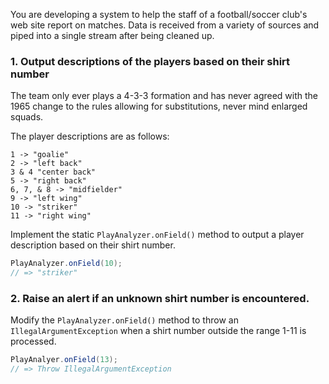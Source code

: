 You are developing a system to help the staff of a football/soccer club's web site report on matches. Data is received from a variety of sources and piped into a single stream after being cleaned up.

### 1. Output descriptions of the players based on their shirt number

The team only ever plays a 4-3-3 formation and has never agreed with the 1965 change to the rules allowing for substitutions, never mind enlarged squads.

The player descriptions are as follows:

```
1 -> "goalie"
2 -> "left back"
3 & 4 "center back"
5 -> "right back"
6, 7, & 8 -> "midfielder"
9 -> "left wing"
10 -> "striker"
11 -> "right wing"
```

Implement the static `PlayAnalyzer.onField()` method to output a player description based on their shirt number.

```java
PlayAnalyzer.onField(10);
// => "striker"
```

### 2. Raise an alert if an unknown shirt number is encountered.

Modify the `PlayAnalyzer.onField()` method to throw an `IllegalArgumentException` when a shirt number outside the range 1-11 is processed.

```java
PlayAnalyer.onField(13);
// => Throw IllegalArgumentException
```

